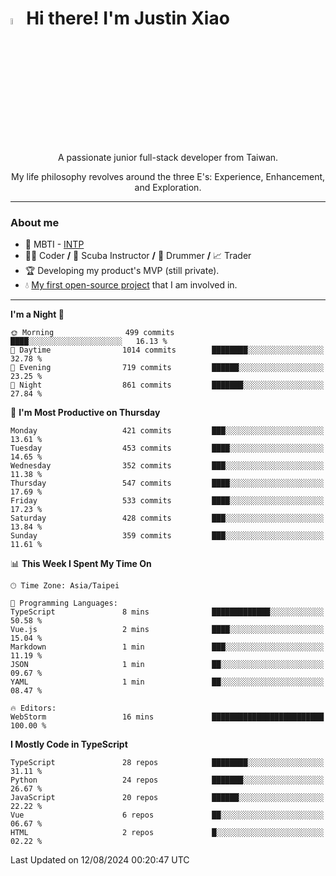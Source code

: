 # <img src="https://media.giphy.com/media/hvRJCLFzcasrR4ia7z/giphy.gif" width="5%">Hi there! I'm Justin Xiao
<p align="center">A passionate junior full-stack developer from Taiwan.  </p>
<p align="center">My life philosophy revolves around the three E's: Experience, Enhancement, and Exploration.</p>

---
### About me
- 👀 MBTI - [INTP](https://www.16personalities.com/intp-personality)
- 👨‍💻 Coder **/** 🤿 Scuba Instructor **/** 🥁 Drummer **/** 📈 Trader
- 🏆 Developing my product's MVP (still private).
- 💧 [My first open-source project](https://github.com/Game-as-a-Service/Game-Lobby-Web) that I am involved in.

---
<!--START_SECTION:waka-->
**I'm a Night 🦉** 

```text
🌞 Morning                499 commits         ████░░░░░░░░░░░░░░░░░░░░░   16.13 % 
🌆 Daytime                1014 commits        ████████░░░░░░░░░░░░░░░░░   32.78 % 
🌃 Evening                719 commits         ██████░░░░░░░░░░░░░░░░░░░   23.25 % 
🌙 Night                  861 commits         ███████░░░░░░░░░░░░░░░░░░   27.84 % 
```
📅 **I'm Most Productive on Thursday** 

```text
Monday                   421 commits         ███░░░░░░░░░░░░░░░░░░░░░░   13.61 % 
Tuesday                  453 commits         ████░░░░░░░░░░░░░░░░░░░░░   14.65 % 
Wednesday                352 commits         ███░░░░░░░░░░░░░░░░░░░░░░   11.38 % 
Thursday                 547 commits         ████░░░░░░░░░░░░░░░░░░░░░   17.69 % 
Friday                   533 commits         ████░░░░░░░░░░░░░░░░░░░░░   17.23 % 
Saturday                 428 commits         ███░░░░░░░░░░░░░░░░░░░░░░   13.84 % 
Sunday                   359 commits         ███░░░░░░░░░░░░░░░░░░░░░░   11.61 % 
```


📊 **This Week I Spent My Time On** 

```text
🕑︎ Time Zone: Asia/Taipei

💬 Programming Languages: 
TypeScript               8 mins              █████████████░░░░░░░░░░░░   50.58 % 
Vue.js                   2 mins              ████░░░░░░░░░░░░░░░░░░░░░   15.04 % 
Markdown                 1 min               ███░░░░░░░░░░░░░░░░░░░░░░   11.19 % 
JSON                     1 min               ██░░░░░░░░░░░░░░░░░░░░░░░   09.67 % 
YAML                     1 min               ██░░░░░░░░░░░░░░░░░░░░░░░   08.47 % 

🔥 Editors: 
WebStorm                 16 mins             █████████████████████████   100.00 % 
```

**I Mostly Code in TypeScript** 

```text
TypeScript               28 repos            ████████░░░░░░░░░░░░░░░░░   31.11 % 
Python                   24 repos            ███████░░░░░░░░░░░░░░░░░░   26.67 % 
JavaScript               20 repos            ██████░░░░░░░░░░░░░░░░░░░   22.22 % 
Vue                      6 repos             ██░░░░░░░░░░░░░░░░░░░░░░░   06.67 % 
HTML                     2 repos             █░░░░░░░░░░░░░░░░░░░░░░░░   02.22 % 
```




 Last Updated on 12/08/2024 00:20:47 UTC
<!--END_SECTION:waka-->
